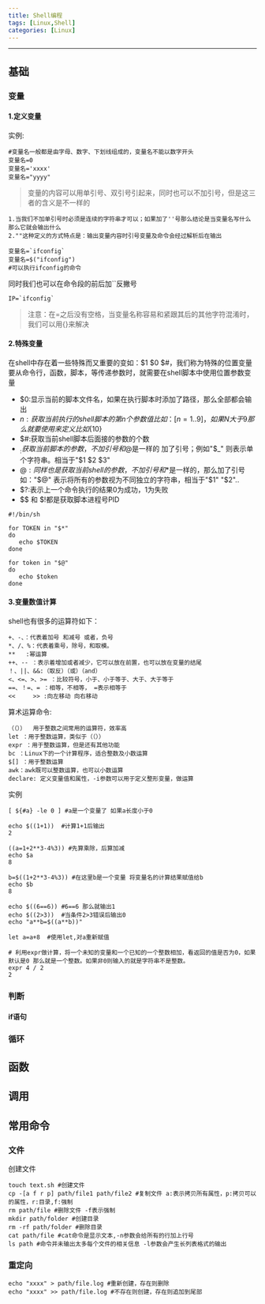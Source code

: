 ```yaml
---
title: Shell编程
tags: [Linux,Shell]
categories: [Linux]
---
```


* * *

## 基础

### 变量

#### 1.定义变量

实例:

```shell
#变量名一般都是由字母、数字、下划线组成的，变量名不能以数字开头
变量名=0
变量名='xxxx'
变量名="yyyy"
```

> 变量的内容可以用单引号、双引号引起来，同时也可以不加引号，但是这三者的含义是不一样的

    1.当我们不加单引号时必须是连续的字符串才可以；如果加了''号那么结论是当变量名写什么那么它就会输出什么
    2.""这种定义的方式特点是：输出变量内容时引号变量及命令会经过解析后在输出

```shell
变量名=`ifconfig`
变量名=$("ifconfig")
#可以执行ifconfig的命令
```

同时我们也可以在命令段的前后加``反撇号

```shell
IP=`ifconfig`
```

> 注意：在=之后没有空格，当变量名称容易和紧跟其后的其他字符混淆时，我们可以用{}来解决

#### 2.特殊变量

在shell中存在着一些特殊而又重要的变如：$1 $0 $#，我们称为特殊的位置变量要从命令行，函数，脚本，等传递参数时，就需要在shell脚本中使用位置参数变量

-   $0:显示当前的脚本文件名，如果在执行脚本时添加了路径，那么全部都会输出
-   $n:获取当前执行的shell脚本的第n个参数值比如：[n=1..9]，如果N大于9那么就要使用{}来定义 比如${10}
-   $#:获取当前shell脚本后面接的参数的个数
-   $_:获取当前脚本的参数，不加引号和$@是一样的 加了引号；例如"$_" 则表示单个字符串。相当于"$1 $2 $3"
-   $@:同样也是获取当前shell的参数，不加引号和$\*是一样的，那么加了引号如："$@" 表示将所有的参数视为不同独立的字符串，相当于"$1" "$2"..
-   $?:表示上一个命令执行的结果0为成功，1为失败
-   $$ 和 $!都是获取脚本进程号PID

```shell
#!/bin/sh

for TOKEN in "$*"
do
   echo $TOKEN
done

for token in "$@"
do
   echo $token
done
```

#### 3.变量数值计算

shell也有很多的运算符如下：

    +、-、：代表着加号 和减号 或者，负号
    *、/、%：代表着乘号，除号，和取模。
    **   :幂运算
    ++、-- ：表示着增加或者减少，它可以放在前置，也可以放在变量的结尾
    ！、||、&&:（取反）（或）（and）
    <、<=、>、>= ：比较符号，小于、小于等于、大于、大于等于
    ==、！=、= ：相等，不相等， =表示相等于
    <<     >> :向左移动 向右移动

算术运算命令:

    （（））  用于整数之间常用的运算符，效率高
    let ：用于整数运算，类似于（（））
    expr ：用于整数运算，但是还有其他功能
    bc ：Linux下的一个计算程序，适合整数及小数运算
    $[] ：用于整数运算
    awk：awk既可以整数运算，也可以小数运算
    declare: 定义变量值和属性，-i参数可以用于定义整形变量，做运算

实例

```shell
[ ${#a} -le 0 ] #a是一个变量了 如果a长度小于0

echo $((1+1))  #计算1+1后输出
2

((a=1+2**3-4%3)) #先算乘除，后算加减
echo $a
8

b=$((1+2**3-4%3)) #在这里b是一个变量 将变量名的计算结果赋值给b
echo $b
8

echo $((6==6)) #6==6 那么就输出1
echo $((2>3))  #当条件2>3错误后输出0
echo "a**b=$((a**b))"

let a=a+8  #使用let,对a重新赋值

# 利用expr做计算，将一个未知的变量和一个已知的一个整数相加，看返回的值是否为0，如果默认是0 那么就是一个整数。如果非0则输入的就是字符串不是整数。
expr 4 / 2
2
```

### 判断

#### if语句

### 循环

## 函数

## 调用

## 常用命令

### 文件

创建文件

```shell
touch text.sh #创建文件
cp -[a f r p] path/file1 path/file2 #复制文件 a:表示拷贝所有属性，p:拷贝可以的属性，r:目录,f:强制
rm path/file #删除文件 -f表示强制
mkdir path/folder #创建目录
rm -rf path/folder #删除目录
cat path/file #cat命令是显示文本,-n参数会给所有的行加上行号
ls path #命令并未输出太多每个文件的相关信息 -l参数会产生长列表格式的输出
```

### 重定向

```shell
echo "xxxx" > path/file.log #重新创建，存在则删除
echo "xxxx" >> path/file.log #不存在则创建，存在则追加到尾部
```
